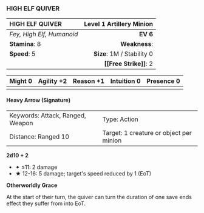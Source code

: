 ### HIGH ELF QUIVER

| HIGH ELF QUIVER           | **Level 1 Artillery Minion** |
| :------------------------ | ---------------------------: |
| *Fey, High Elf, Humanoid* |                     **EV 6** |
| **Stamina**: 8            |                **Weakness**: |
| **Speed**: 5              |   **Size**: 1M / Stability 0 |
|                           |       **[[Free Strike]]**: 2 |

| **Might** 0 | **Agility** +2 | **Reason** +1 | **Intuition** 0 | **Presence** 0 |
| ----------- | -------------- | ------------- | --------------- | -------------- |
|             |                |               |                 |                |

#### Heavy Arrow (Signature)

|                                  |                                         |
| :------------------------------- | :-------------------------------------- |
| Keywords: Attack, Ranged, Weapon | Type: Action                            |
| Distance: Ranged 10              | Target: 1 creature or object per minion |

**2d10 + 2**

- ✦ ≤11: 2 damage
- ★ 12-16: 5 damage; target's speed reduced by 1 (EoT)

**Otherworldly Grace**

At the start of their turn, the quiver can turn the duration of one save ends effect they suffer from into EoT.
